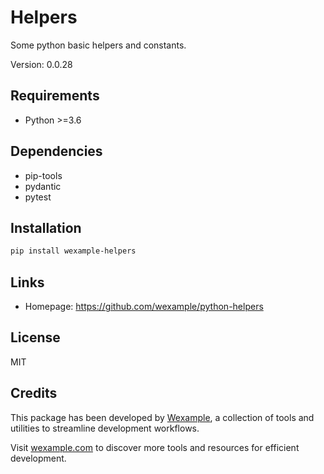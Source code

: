 # Helpers

Some python basic helpers and constants.

Version: 0.0.28

## Requirements

- Python >=3.6

## Dependencies

- pip-tools
- pydantic
- pytest

## Installation

```bash
pip install wexample-helpers
```

## Links

- Homepage: https://github.com/wexample/python-helpers

## License

MIT
## Credits

This package has been developed by [Wexample](https://wexample.com), a collection of tools and utilities to streamline development workflows.

Visit [wexample.com](https://wexample.com) to discover more tools and resources for efficient development.